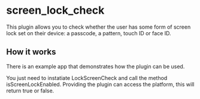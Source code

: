 # screen_lock_check

This plugin allows you to check whether the user has some form of screen lock set on their device: a passcode, a pattern, touch ID or face ID.

## How it works

There is an example app that demonstrates how the plugin can be used. 

You just need to instatiate LockScreenCheck and call the method isScreenLockEnabled. Providing the plugin can access the platform, this will return true or false.

